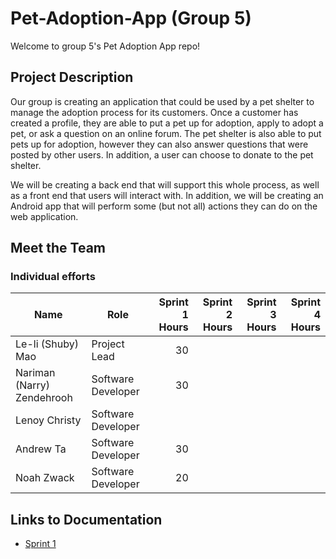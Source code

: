 # Pet-Adoption-App (Group 5)
Welcome to group 5's Pet Adoption App repo!

## Project Description
Our group is creating an application that could be used by a pet shelter to manage the adoption process for its customers. Once a customer has created a profile, they are able to put a pet up for adoption, apply to adopt a pet, or ask a question on an online forum. The pet shelter is also able to put pets up for adoption, however they can also answer questions that were posted by other users. In addition, a user can choose to donate to the pet shelter.

We will be creating a back end that will support this whole process, as well as a front end that users will interact with. In addition, we will be creating an Android app that will perform some (but not all) actions they can do on the web application.

## Meet the Team
### Individual efforts
| Name | Role | Sprint 1 Hours | Sprint 2 Hours | Sprint 3 Hours | Sprint 4 Hours |
| ---- | ---- | --------------: | --------------: | --------------: | --------------: |
| Le-li (Shuby) Mao | Project Lead | 30 |  |  |  |
| Nariman (Narry) Zendehrooh | Software Developer | 30 |  |  |  |
| Lenoy Christy | Software Developer |  |  |  |  |
| Andrew Ta | Software Developer | 30 |  |  |  |
| Noah Zwack | Software Developer | 20 |  |  |  |

## Links to Documentation
* [Sprint 1](https://github.com/McGill-ECSE321-Winter2020/project-group-05/wiki/Sprint-1)
